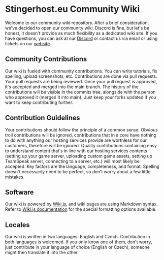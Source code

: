 # Stingerhost.eu Community Wiki

Welcome to our community wiki repository. After a brief consideration,
we've decided to open our community wiki. Discord is fine, but let's
be honest, it doesn't provide as much flexibility as a dedicated wiki
site. If you have questions, you can ask at our
[Discord](https://discord.gg/QdCNNTrzww) or contact us via email
or using tickets on our [website](https://stingerhost.eu/).

## Community Contributions

Our wiki is fueled with community contributions. You can write tutorials,
fix spelling, upload screenshots, etc. Contributions are done via pull
requests. Your pull requests are being reviewed. Once your pull request
is approved, it's accepted and merged into the main branch. The history
of the contributions will be visible in the commits tree, alongside with
the person who approved it (merged it into main). Just keep your forks
updated if you want to keep contributing further.

## Contribution Guidelines

Your contributions should follow the principle of a common sense. Obvious
troll contributions will be ignored, contributions that in a core have nothing
to do with anything our hosting services provide are worthless for our customers,
therefore will be ignored. Quality contributions containing easy to understand
content that's in line with our hosting services contents (setting up your game server,
uploading custom game assets, setting up TeamSpeak server, connecting to a server, etc.)
will most likely be accepted. Key factors are the language, completeness, and format.
Spelling doesn't necessarily need to be perfect, so don't worry about a few little mistakes.

## Software

Our wiki is powered by [Wiki.js](https://js.wiki/), and wiki pages are
using Markdown syntax. Refer to [Wiki.js documentation](https://docs.requarks.io/)
for the special formatting options available.

## Locales

Our wiki is written in two languages: English and Czech. Contribution in both languages
is welcomed. If you only know one of them, don't worry, just contribute in your language
of choice (English or Czech), someone might then translate it into the other.
